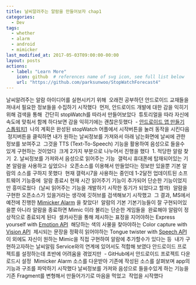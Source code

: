 ```yaml
---
title: 날씨알려주는 알람을 만들어보자 chap1
categories:
  - Dev
tags:
  - whether
  - alarm
  - android
  - mimicker
last_modified_at: 2017-05-03T09:00:00-00:00
layout: posts
actions:
  - label: "Learn More"
    icon: github  # references name of svg icon, see full list below
    url: "https://github.com/parksunwoo/StopWatchForecast4"
---
```


날씨알려주는 알람 아이디어를 실현시키기 위해 
​
오래전 공부하던 안드로이드 교재들을 꺼내서 필요한 정보들을 수집하기 시작했다
​
 먼저, 안드로이드 개발에 대한 감을 익히기 위해 검색을 통해
​
간단히  stopWatch를 따라서 만들어보았다
​
튜토리얼을 따라 자신에 속도에 맞춰서 함께 하다보면 감을 익히기에는 괜찮은듯했다
​
\- [안드로이드 앱 만들기 스톱워치1](https://www.youtube.com/watch?v=U34sMlcMZV4)
​
나의 계획은 완성된 stopWatch 어플에서 시작버튼을 눌러 동작을 시킨다음
​
정지버튼을 클릭하면 내가 원하는 날씨정보를 가져와서 아래 남는화면에 날씨에 관한 정보를 보여주고
​
그것을 TTS (Text-To-Speech) 기능을 활용하여 음성으로 들을수 있게 구현하는 것이었다
​
크게 2가지 부분으로 나누어서 진행을 했다
​
1\. 적당한 알람 찾기
​
2\. 날씨정보를 가져와서 음성으로 읽어주는 기능 
​
갤럭시 휴대폰에 탑재되어있는 기본 알람을 사용하고 싶었으나
​
오픈소스를 이용해서 만들었다는 정보만 있을뿐 
​
기본 알람의 소스를 구하지 못했다
​
현재 갤럭시7을 사용하는 중인데 1-2달전 업데이트된 소프트웨어 기능중에
​
알람 종료시 현재 시간 읽어주기 기능이 추가되어 단순한 기능이었지만 흥미로웠다
​
(날씨 읽어주는 기능을 개발하기 시작한 동기가 되었다고 할까)
​
알람을 구현한 오픈소스가 있을거라는 생각에 깃허브를 검색해보기 시작했고
​
그 결과, MS에서 예전에 진행한 [Mimicker Alarm](https://github.com/parksunwoo/ProjectOxford-Apps-MimickerAlarm) 을 찾았다!
​
알람의 기본 기본기능들이 잘 구현되어있을뿐 아니라 알람을 종료하면 Mimic 이라 불리는 단순한 게임들을
​
완료해야 알람이 정상적으로 종료되게 된다
​
셀카사진을 통해 제시하는 표정을 지어야하는 Express yourself with [Emotion API](https://www.projectoxford.ai/emotion)
​
해당하는 색의 사물을 찾아야하는 Color capture with [Vision API](https://www.projectoxford.ai/vision)
​
제시되는 문장을 정확히 읽어야하는 Tongue twister with [Speech API](https://www.projectoxford.ai/speech)
​
이 외에도 자신이 원하는 Mimic을 직접 구현하여 알람에 추가할수가 있다는 등 
​
내가 구현하고자하는 날씨알림 Service와의 연계에 있어서도 적합해 보였다
​
안드로이드 프로젝트를 설정하는데 초반에 어려움을 겪었지만
​
\- GitHub에서 안드로이드 프로젝트 다운로드시 설정
​
Mimicker Alarm 소스를 다운받아  기존에 작성된 소스를 살펴보며 app의 기능과 구조를 파악하기 시작했다
​
날씨정보를 가져와 음성으로 들을수있게 하는 기능을 기존 Fragment를 변형해서 만들어가기로 마음을 먹었고
​
작업을 시작했다